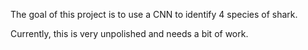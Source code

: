 The goal of this project is to use a CNN to identify 4 species of shark.

Currently, this is very unpolished and needs a bit of work.